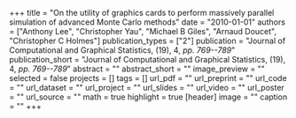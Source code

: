 +++
title = "On the utility of graphics cards to perform massively parallel simulation of advanced Monte Carlo methods"
date = "2010-01-01"
authors = ["Anthony Lee", "Christopher Yau", "Michael B Giles", "Arnaud Doucet", "Christopher C Holmes"]
publication_types = ["2"]
publication = "Journal of Computational and Graphical Statistics, (19), 4, _pp. 769--789_"
publication_short = "Journal of Computational and Graphical Statistics, (19), 4, _pp. 769--789_"
abstract = ""
abstract_short = ""
image_preview = ""
selected = false
projects = []
tags = []
url_pdf = ""
url_preprint = ""
url_code = ""
url_dataset = ""
url_project = ""
url_slides = ""
url_video = ""
url_poster = ""
url_source = ""
math = true
highlight = true
[header]
image = ""
caption = ""
+++
